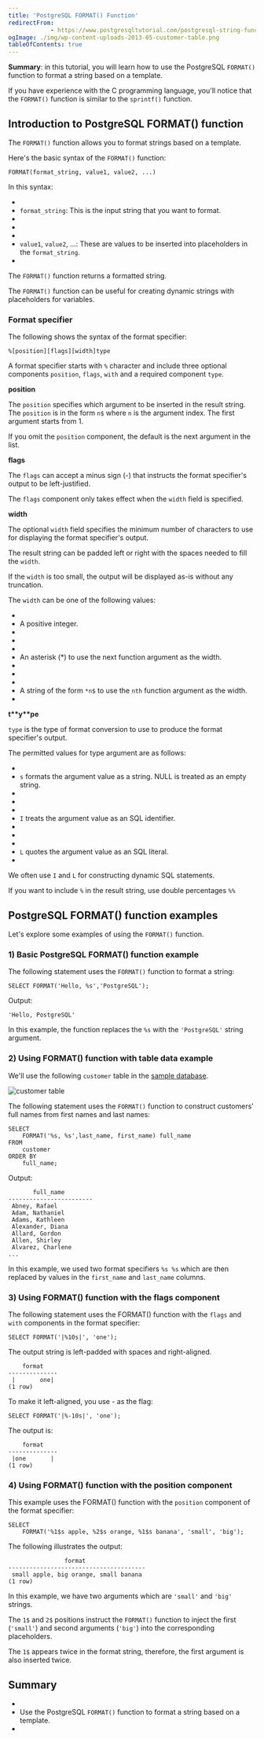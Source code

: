 ```yaml
---
title: 'PostgreSQL FORMAT() Function'
redirectFrom: 
            - https://www.postgresqltutorial.com/postgresql-string-functions/postgresql-format/
ogImage: ./img/wp-content-uploads-2013-05-customer-table.png
tableOfContents: true
---
```

<!-- wp:paragraph -->

**Summary**: in this tutorial, you will learn how to use the PostgreSQL `FORMAT()` function to format a string based on a template.

<!-- /wp:paragraph -->

<!-- wp:paragraph {"className":"note"} -->

If you have experience with the C programming language, you'll notice that the `FORMAT()` function is similar to the `sprintf()` function.

<!-- /wp:paragraph -->

<!-- wp:heading -->

## Introduction to PostgreSQL FORMAT() function

<!-- /wp:heading -->

<!-- wp:paragraph -->

The `FORMAT()` function allows you to format strings based on a template.

<!-- /wp:paragraph -->

<!-- wp:paragraph -->

Here's the basic syntax of the `FORMAT()` function:

<!-- /wp:paragraph -->

<!-- wp:code {"language":"sql"} -->

```
FORMAT(format_string, value1, value2, ...)
```

<!-- /wp:code -->

<!-- wp:paragraph -->

In this syntax:

<!-- /wp:paragraph -->

<!-- wp:list -->

- <!-- wp:list-item -->
- `format_string`: This is the input string that you want to format.
- <!-- /wp:list-item -->
-
- <!-- wp:list-item -->
- `value1`, `value2`, ...: These are values to be inserted into placeholders in the `format_string`.
- <!-- /wp:list-item -->

<!-- /wp:list -->

<!-- wp:paragraph -->

The `FORMAT()` function returns a formatted string.

<!-- /wp:paragraph -->

<!-- wp:paragraph -->

The `FORMAT()` function can be useful for creating dynamic strings with placeholders for variables.

<!-- /wp:paragraph -->

<!-- wp:heading {"level":3} -->

### Format specifier

<!-- /wp:heading -->

<!-- wp:paragraph -->

The following shows the syntax of the format specifier:

<!-- /wp:paragraph -->

<!-- wp:code -->

```
%[position][flags][width]type
```

<!-- /wp:code -->

<!-- wp:paragraph -->

A format specifier starts with `%` character and include three optional components `position`, `flags`, `with` and a required component `type`.

<!-- /wp:paragraph -->

<!-- wp:paragraph -->

**position**

<!-- /wp:paragraph -->

<!-- wp:paragraph -->

The `position` specifies which argument to be inserted in the result string. The `position` is in the form `n$` where `n` is the argument index. The first argument starts from 1.

<!-- /wp:paragraph -->

<!-- wp:paragraph -->

If you omit the `position` component, the default is the next argument in the list.

<!-- /wp:paragraph -->

<!-- wp:paragraph -->

**flags**

<!-- /wp:paragraph -->

<!-- wp:paragraph -->

The `flags` can accept a minus sign (-) that instructs the format specifier's output to be left-justified.

<!-- /wp:paragraph -->

<!-- wp:paragraph -->

The `flags` component only takes effect when the `width` field is specified.

<!-- /wp:paragraph -->

<!-- wp:paragraph -->

**width**

<!-- /wp:paragraph -->

<!-- wp:paragraph -->

The optional `width` field specifies the minimum number of characters to use for displaying the format specifier's output.

<!-- /wp:paragraph -->

<!-- wp:paragraph -->

The result string can be padded left or right with the spaces needed to fill the `width`.

<!-- /wp:paragraph -->

<!-- wp:paragraph -->

If the `width` is too small, the output will be displayed as-is without any truncation.

<!-- /wp:paragraph -->

<!-- wp:paragraph -->

The `width` can be one of the following values:

<!-- /wp:paragraph -->

<!-- wp:list -->

- <!-- wp:list-item -->
- A positive integer.
- <!-- /wp:list-item -->
-
- <!-- wp:list-item -->
- An asterisk (\*) to use the next function argument as the width.
- <!-- /wp:list-item -->
-
- <!-- wp:list-item -->
- A string of the form `*n$` to use the `nth` function argument as the width.
- <!-- /wp:list-item -->

<!-- /wp:list -->

<!-- wp:paragraph -->

**t\*\***y\***\*pe**

<!-- /wp:paragraph -->

<!-- wp:paragraph -->

`type` is the type of format conversion to use to produce the format specifier's output.

<!-- /wp:paragraph -->

<!-- wp:paragraph -->

The permitted values for type argument are as follows:

<!-- /wp:paragraph -->

<!-- wp:list -->

- <!-- wp:list-item -->
- `s` formats the argument value as a string. NULL is treated as an empty string.
- <!-- /wp:list-item -->
-
- <!-- wp:list-item -->
- `I` treats the argument value as an SQL identifier.
- <!-- /wp:list-item -->
-
- <!-- wp:list-item -->
- `L` quotes the argument value as an SQL literal.
- <!-- /wp:list-item -->

<!-- /wp:list -->

<!-- wp:paragraph -->

We often use `I` and `L` for constructing dynamic SQL statements.

<!-- /wp:paragraph -->

<!-- wp:paragraph -->

If you want to include `%` in the result string, use double percentages `%%`

<!-- /wp:paragraph -->

<!-- wp:heading -->

## PostgreSQL FORMAT() function examples

<!-- /wp:heading -->

<!-- wp:paragraph -->

Let's explore some examples of using the `FORMAT()` function.

<!-- /wp:paragraph -->

<!-- wp:heading {"level":3} -->

### 1) Basic PostgreSQL FORMAT() function example

<!-- /wp:heading -->

<!-- wp:paragraph -->

The following statement uses the `FORMAT()` function to format a string:

<!-- /wp:paragraph -->

<!-- wp:code -->

```
SELECT FORMAT('Hello, %s','PostgreSQL');
```

<!-- /wp:code -->

<!-- wp:paragraph -->

Output:

<!-- /wp:paragraph -->

<!-- wp:code -->

```
'Hello, PostgreSQL'
```

<!-- /wp:code -->

<!-- wp:paragraph -->

In this example, the function replaces the `%s` with the `'PostgreSQL'` string argument.

<!-- /wp:paragraph -->

<!-- wp:heading {"level":3} -->

### 2) Using FORMAT() function with table data example

<!-- /wp:heading -->

<!-- wp:paragraph -->

We'll use the following `customer` table in the [sample database](https://www.postgresqltutorial.com/postgresql-getting-started/postgresql-sample-database/).

<!-- /wp:paragraph -->

<!-- wp:image {"id":456} -->

![customer table](./img/wp-content-uploads-2013-05-customer-table.png)

<!-- /wp:image -->

<!-- wp:paragraph -->

The following statement uses the `FORMAT()` function to construct customers' full names from first names and last names:

<!-- /wp:paragraph -->

<!-- wp:code -->

```
SELECT
    FORMAT('%s, %s',last_name, first_name) full_name
FROM
    customer
ORDER BY
    full_name;
```

<!-- /wp:code -->

<!-- wp:paragraph -->

Output:

<!-- /wp:paragraph -->

<!-- wp:code -->

```
       full_name
------------------------
 Abney, Rafael
 Adam, Nathaniel
 Adams, Kathleen
 Alexander, Diana
 Allard, Gordon
 Allen, Shirley
 Alvarez, Charlene
...
```

<!-- /wp:code -->

<!-- wp:paragraph -->

In this example, we used two format specifiers `%s %s` which are then replaced by values in the `first_name` and `last_name` columns.

<!-- /wp:paragraph -->

<!-- wp:heading {"level":3} -->

### 3) Using FORMAT() function with the flags component

<!-- /wp:heading -->

<!-- wp:paragraph -->

The following statement uses the FORMAT() function with the `flags` and `with` components in the format specifier:

<!-- /wp:paragraph -->

<!-- wp:code -->

```
SELECT FORMAT('|%10s|', 'one');
```

<!-- /wp:code -->

<!-- wp:paragraph -->

The output string is left-padded with spaces and right-aligned.

<!-- /wp:paragraph -->

<!-- wp:code -->

```
    format
--------------
 |       one|
(1 row)
```

<!-- /wp:code -->

<!-- wp:paragraph -->

To make it left-aligned, you use - as the flag:

<!-- /wp:paragraph -->

<!-- wp:code -->

```
SELECT FORMAT('|%-10s|', 'one');
```

<!-- /wp:code -->

<!-- wp:paragraph -->

The output is:

<!-- /wp:paragraph -->

<!-- wp:code -->

```
    format
--------------
 |one       |
(1 row)
```

<!-- /wp:code -->

<!-- wp:heading {"level":3} -->

### 4) Using FORMAT() function with the position component

<!-- /wp:heading -->

<!-- wp:paragraph -->

This example uses the FORMAT() function with the `position` component of the format specifier:

<!-- /wp:paragraph -->

<!-- wp:code -->

```
SELECT
    FORMAT('%1$s apple, %2$s orange, %1$s banana', 'small', 'big');
```

<!-- /wp:code -->

<!-- wp:paragraph -->

The following illustrates the output:

<!-- /wp:paragraph -->

<!-- wp:code -->

```
                format
---------------------------------------
 small apple, big orange, small banana
(1 row)
```

<!-- /wp:code -->

<!-- wp:paragraph -->

In this example, we have two arguments which are `'small'` and `'big'` strings.

<!-- /wp:paragraph -->

<!-- wp:paragraph -->

The `1$` and `2$` positions instruct the `FORMAT()` function to inject the first (`'small'`) and second arguments (`'big'`) into the corresponding placeholders.

<!-- /wp:paragraph -->

<!-- wp:paragraph -->

The `1$` appears twice in the format string, therefore, the first argument is also inserted twice.

<!-- /wp:paragraph -->

<!-- wp:heading -->

## Summary

<!-- /wp:heading -->

<!-- wp:list -->

- <!-- wp:list-item -->
- Use the PostgreSQL `FORMAT()` function to format a string based on a template.
- <!-- /wp:list-item -->

<!-- /wp:list -->
